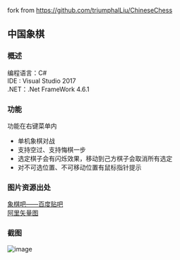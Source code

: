 fork from https://github.com/triumphalLiu/ChineseChess



## 中国象棋

### 概述
编程语言：C#  
IDE : Visual Studio 2017  
.NET：.Net FrameWork 4.6.1

### 功能
功能在右键菜单内
* 单机象棋对战
* 支持空过、支持悔棋一步
* 选定棋子会有闪烁效果，移动到己方棋子会取消所有选定
* 对不可选位置、不可移动位置有鼠标指针提示

### 图片资源出处
[象棋吧——百度贴吧](https://tieba.baidu.com/p/4849630272?red_tag=2775923377)  
[阿里矢量图](http://www.iconfont.cn/)

### 截图
![image](https://github.com/triumphalLiu/ChineseChess/blob/master/ScreenShot/game.png)

